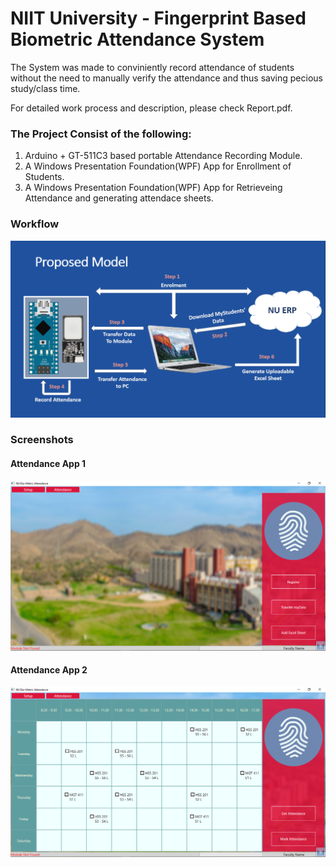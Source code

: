 # NIIT University - Fingerprint Based Biometric Attendance System

The System was made to conviniently record attendance of students without the need to manually verify the attendance and thus saving pecious study/class time. 

For detailed work process and description, please check Report.pdf.

### The Project Consist of the following:
1. Arduino + GT-511C3 based portable Attendance Recording Module.
2. A Windows Presentation Foundation(WPF) App for Enrollment of Students.
3. A Windows Presentation Foundation(WPF) App for Retrieveing Attendance and generating attendace sheets.

### Workflow
![Process Flow](./Screenshots/process-flow.png)

### Screenshots

#### Attendance App 1
![Attendance App 1](./Screenshots/NU_Biometric_Page_1.png)

#### Attendance App 2
![Attendance App 2](./Screenshots/NU_Biometric_Page_2.png)